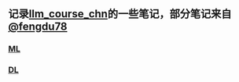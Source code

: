 ## 记录[llm_course_chn](https://github.com/friendmine/llm-course-chn)的一些笔记，部分笔记来自[@fengdu78](https://github.com/fengdu78)
### [ML](https://github.com/tsw123678/llm_course_cn_note/blob/main/ML.pdf)
### [DL](http://www.ai-start.com/dl2017/) 
